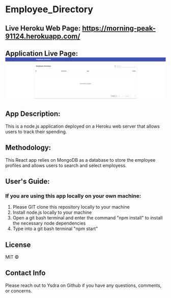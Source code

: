 # Employee_Directory

## Live Heroku Web Page: https://morning-peak-91124.herokuapp.com/

## Application Live Page: ![Employee Directory](https://github.com/Ysdra/Employee_Directory/blob/main/Employee%20Directory.PNG)


## App Description:
This is a node.js application deployed on a Heroku web server that allows users to track their spending. 

## Methodology:
This React app relies on MongoDB as a database to store the employee profiles and allows users to search and select employess. 
## User's Guide:

### If you are using this app locally on your own machine:
1. Please GIT clone this repository locally to your machine
2. Install node.js locally to your machine
3. Open a git bash terminal and enter the command "npm install" to install the necessary node dependencies 
4. Type into a git bash terminal "npm start"


## License 
MIT © 

## Contact Info
Please reach out to Ysdra on Github if you have any questions, comments, or concerns. 
